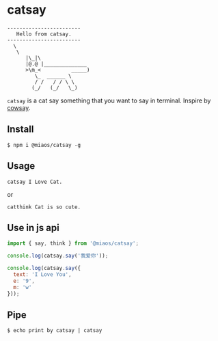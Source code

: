 # catsay

```
------------------------
   Hello from catsay.
------------------------
  \
   \
      |\_|\
      |@.@ |______________
      >\m_<          _____)
         \_  ______ \
         / /   / / \ \
        (_/   (_/   \_)
```

`catsay` is a cat say something that you want to say in terminal. Inspire by [cowsay](https://github.com/piuccio/cowsay).

## Install
```
$ npm i @miaos/catsay -g
```

## Usage
```
catsay I Love Cat.
```

or
```
catthink Cat is so cute.
```

## Use in js api
```javascript
import { say, think } from '@miaos/catsay';

console.log(catsay.say('我爱你'));

console.log(catsay.say({
  text: 'I Love You',
  e: '9',
  m: 'w'
}));
```

## Pipe
```
$ echo print by catsay | catsay
```

